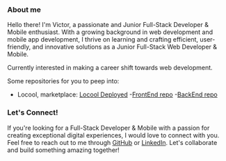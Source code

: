 ### About me

Hello there! I'm Victor, a passionate and Junior Full-Stack Developer & Mobile enthusiast. With a growing background in web development and mobile app development, I thrive on learning and crafting efficient, user-friendly, and innovative solutions as a Junior Full-Stack Web Developer & Mobile.

Currently interested in making a career shift towards web development.

Some repositories for you to peep into:

* Locool, marketplace: [Locool Deployed](https://tangerine-starburst-231404.netlify.app/)
  -[FrontEnd repo](https://github.com/BackFrontProject/Locool-FrontEnd)
  -[BackEnd repo](https://github.com/BackFrontProject/Locool-BackEnd)






### Let's Connect!

If you're looking for a Full-Stack Developer & Mobile with a passion for creating exceptional digital experiences, I would love to connect with you. Feel free to reach out to me through [GitHub](https://github.com/VictorRbAc) or [LinkedIn](https://www.linkedin.com/in/VictorRbAc). Let's collaborate and build something amazing together!
